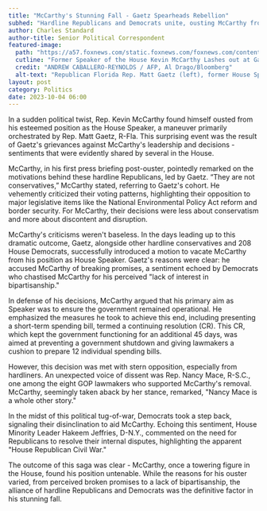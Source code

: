 ```yaml
---
title: "McCarthy's Stunning Fall - Gaetz Spearheads Rebellion"
subhed: "Hardline Republicans and Democrats unite, ousting McCarthy from House speakership"
author: Charles Standard
author-title: Senior Political Correspondent
featured-image: 
  path: "https://a57.foxnews.com/static.foxnews.com/foxnews.com/content/uploads/2023/09/720/405/Matt-Gaetz-Kevin-McCarthy.jpg?ve=1&tl=1"
  cutline: "Former Speaker of the House Kevin McCarthy Lashes out at Gaetz over being ousted as Speaker."
  credit: "ANDREW CABALLERO-REYNOLDS / AFP, Al Drago/Bloomberg"
  alt-text: "Republican Florida Rep. Matt Gaetz (left), former House Speaker Kevin McCarthy speaking to the press (right)."
layout: post
category: Politics
date: 2023-10-04 06:00
---
```


In a sudden political twist, Rep. Kevin McCarthy found himself ousted from his esteemed position as the House Speaker, a maneuver primarily orchestrated by Rep. Matt Gaetz, R-Fla. This surprising event was the result of Gaetz's grievances against McCarthy's leadership and decisions - sentiments that were evidently shared by several in the House.

McCarthy, in his first press briefing post-ouster, pointedly remarked on the motivations behind these hardline Republicans, led by Gaetz. “They are not conservatives,” McCarthy stated, referring to Gaetz's cohort. He vehemently criticized their voting patterns, highlighting their opposition to major legislative items like the National Environmental Policy Act reform and border security. For McCarthy, their decisions were less about conservatism and more about discontent and disruption.

McCarthy's criticisms weren't baseless. In the days leading up to this dramatic outcome, Gaetz, alongside other hardline conservatives and 208 House Democrats, successfully introduced a motion to vacate McCarthy from his position as House Speaker. Gaetz's reasons were clear: he accused McCarthy of breaking promises, a sentiment echoed by Democrats who chastised McCarthy for his perceived "lack of interest in bipartisanship."

In defense of his decisions, McCarthy argued that his primary aim as Speaker was to ensure the government remained operational. He emphasized the measures he took to achieve this end, including presenting a short-term spending bill, termed a continuing resolution (CR). This CR, which kept the government functioning for an additional 45 days, was aimed at preventing a government shutdown and giving lawmakers a cushion to prepare 12 individual spending bills.

However, this decision was met with stern opposition, especially from hardliners. An unexpected voice of dissent was Rep. Nancy Mace, R-S.C., one among the eight GOP lawmakers who supported McCarthy's removal. McCarthy, seemingly taken aback by her stance, remarked, "Nancy Mace is a whole other story."

In the midst of this political tug-of-war, Democrats took a step back, signaling their disinclination to aid McCarthy. Echoing this sentiment, House Minority Leader Hakeem Jeffries, D-N.Y., commented on the need for Republicans to resolve their internal disputes, highlighting the apparent "House Republican Civil War."

The outcome of this saga was clear - McCarthy, once a towering figure in the House, found his position untenable. While the reasons for his ouster varied, from perceived broken promises to a lack of bipartisanship, the alliance of hardline Republicans and Democrats was the definitive factor in his stunning fall.
